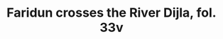 ---
pid: obj5
artist: Unknown
location: Iran
title: Faridun crosses the River Dijla, fol. 33v
_date: 1525 - 1535
object_type: manuscript
current_location: The Museum of Islamic Art, Qatar
wiki_link: https://commons.wikimedia.org/wiki/File:Unknown,_Iran_-_Page_from_the_Shahnama_of_Shah_Tahmasp_-_Google_Art_Project.jpg
permalink: "/wax-collection/obj5/"
layout: iiif-image-page
order: '04'
---